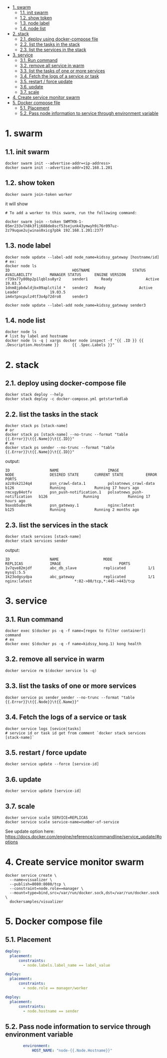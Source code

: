 - [1. swarm](#1-swarm)
  - [1.1. init swarm](#11-init-swarm)
  - [1.2. show token](#12-show-token)
  - [1.3. node label](#13-node-label)
  - [1.4. node list](#14-node-list)
- [2. stack](#2-stack)
  - [2.1. deploy using docker-compose file](#21-deploy-using-docker-compose-file)
  - [2.2. list the tasks in the stack](#22-list-the-tasks-in-the-stack)
  - [2.3. list the services in the stack](#23-list-the-services-in-the-stack)
- [3. service](#3-service)
  - [3.1. Run command](#31-run-command)
  - [3.2. remove all service in warm](#32-remove-all-service-in-warm)
  - [3.3. list the tasks of one or more services](#33-list-the-tasks-of-one-or-more-services)
  - [3.4. Fetch the logs of a service or task](#34-fetch-the-logs-of-a-service-or-task)
  - [3.5. restart / force update](#35-restart--force-update)
  - [3.6. update](#36-update)
  - [3.7. scale](#37-scale)
- [4. Create service monitor swarm](#4-create-service-monitor-swarm)
- [5. Docker compose file](#5-docker-compose-file)
  - [5.1. Placement](#51-placement)
  - [5.2. Pass node information to service through environment variable](#52-pass-node-information-to-service-through-environment-variable)

# 1. swarm

## 1.1. init swarm

```shell
docker swarm init --advertise-addr=<ip-address>
docker swarm init --advertise-addr=192.168.1.201
```

## 1.2. show token

`docker swarm join-token worker`

it will show

```shell
# To add a worker to this swarm, run the following command:

docker swarm join --token SWMTKN-1-05mr233vlh8k3f1j688de8scf53sejunk43ymwyh9i76r097uz-2z79uque2ujwinas0xicg7pbk 192.168.1.201:2377
```

## 1.3. node label

```shell
docker node update --label-add node_name=kidssy_gateway [hostname/id]
# ex:
docker node ls             
ID                            HOSTNAME                   STATUS              AVAILABILITY        MANAGER STATUS      ENGINE VERSION
r739x77y80bp2p1lqblsu8yr2     sender1      Ready               Active                                  19.03.5
1dnm8jpbdwldjbx09aplctild *   sender2   Ready               Active              Leader              19.03.5
im4xtpncpulz4tf3o4p72dro8     sender3 

docker node update --label-add node_name=kidssy_gateway sender3
```

## 1.4. node list

```shell
docker node ls
# list by label and hostname
docker node ls -q | xargs docker node inspect -f "{{ .ID }} {{ .Description.Hostname }}      {{ .Spec.Labels }}"
```

# 2. stack

## 2.1. deploy using docker-compose file

```shell
docker stack deploy --help
docker stack deploy -c docker-compose.yml getstartedlab
```

## 2.2. list the tasks in the stack

```shell
docker stack ps [stack-name]
# or
docker stack ps [stack-name] --no-trunc --format "table {{.Error}}\t{{.Name}}\t{{.ID}}"
# ex
docker stack ps sender --no-trunc --format "table {{.Error}}\t{{.Name}}\t{{.ID}}"
```

output:

```shell
ID                  NAME                      IMAGE                          NODE                DESIRED STATE       CURRENT STATE          ERROR               PORTS
a2z8sk2124q4        psn_crawl-data.1          polsatnews_crawl-data          b126                Running             Running 17 hours ago                       
rmcxgy84otfv        psn_push-notification.1   polsatnews_push-notification   b126                Running             Running 17 hours ago                       
9axob5u8ez9k        psn_gateway.1             nginx:latest                   b125                Running             Running 2 months ago                       
```

## 2.3. list the services in the stack

```shell
docker stack services [stack-name]
docker stack services sender
```

output:

```shell
ID                  NAME                    MODE                REPLICAS            IMAGE                          PORTS
1v7qve82mjdf        abc_db_slave            replicated          1/1                 mysql:5.5               
1k23odgsydpa        abc_gateway             replicated          1/1                 nginx:latest                   *:82->80/tcp,*:445->443/tcp
```

# 3. service

## 3.1. Run command

```shell
docker exec $(docker ps -q -f name=[regex to filter container]) command
# ex
docker exec $(docker ps -q -f name=kidssy_kong.1) kong health
```

## 3.2. remove all service in warm

```shell
docker service rm $(docker service ls -q)
```

## 3.3. list the tasks of one or more services

```shell
docker service ps sender_sender --no-trunc --format "table {{.Error}}\t{{.Node}}\t{{.Name}}"
```

## 3.4. Fetch the logs of a service or task

```shell
docker service logs [sevice|tasks]
# service id or task id get from comment `docker stack services [stack-name]`
```

## 3.5. restart / force update

```shell
docker service update --force [service-id]
```

## 3.6. update

```shell
docker service update [service-id]
```

## 3.7. scale

```shell
docker service scale SERVICE=REPLICAS
docker service scale service-name=number-of-service
```

See update option here: https://docs.docker.com/engine/reference/commandline/service_update/#options


# 4. Create service monitor swarm

```shell
docker service create \
  --name=visualizer \
  --publish=8080:8080/tcp \
  --constraint=node.role==manager \
  --mount=type=bind,src=/var/run/docker.sock,dst=/var/run/docker.sock \
  dockersamples/visualizer
```

# 5. Docker compose file

## 5.1. Placement

```yaml
deploy:
  placement:
      constraints:
        - node.labels.label_name == label_value

deploy:
  placement:
      constraints:
        - node.role == manager/worker

deploy:
  placement:
      constraints:
        - node.hostname == sender

```

## 5.2. Pass node information to service through environment variable

```yaml
        environment:
            HOST_NAME: "node-{{.Node.Hostname}}"
```            